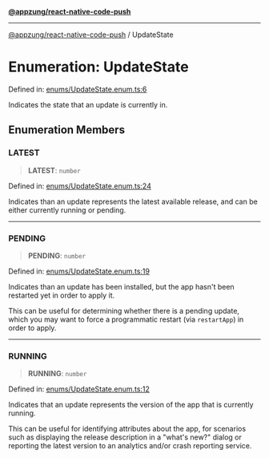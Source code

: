 [**@appzung/react-native-code-push**](../README.md)

---

[@appzung/react-native-code-push](../README.md) / UpdateState

# Enumeration: UpdateState

Defined in: [enums/UpdateState.enum.ts:6](https://github.com/AppZung/react-native-code-push/blob/5f900017beec34f1e037ac881585c7f5fb00d5dd/src/enums/UpdateState.enum.ts#L6)

Indicates the state that an update is currently in.

## Enumeration Members

### LATEST

> **LATEST**: `number`

Defined in: [enums/UpdateState.enum.ts:24](https://github.com/AppZung/react-native-code-push/blob/5f900017beec34f1e037ac881585c7f5fb00d5dd/src/enums/UpdateState.enum.ts#L24)

Indicates than an update represents the latest available release, and can be either currently running or pending.

---

### PENDING

> **PENDING**: `number`

Defined in: [enums/UpdateState.enum.ts:19](https://github.com/AppZung/react-native-code-push/blob/5f900017beec34f1e037ac881585c7f5fb00d5dd/src/enums/UpdateState.enum.ts#L19)

Indicates than an update has been installed, but the app hasn't been restarted yet in order to apply it.

This can be useful for determining whether there is a pending update, which you may want to force a programmatic restart (via `restartApp`) in order to apply.

---

### RUNNING

> **RUNNING**: `number`

Defined in: [enums/UpdateState.enum.ts:12](https://github.com/AppZung/react-native-code-push/blob/5f900017beec34f1e037ac881585c7f5fb00d5dd/src/enums/UpdateState.enum.ts#L12)

Indicates that an update represents the version of the app that is currently running.

This can be useful for identifying attributes about the app, for scenarios such as displaying the release description in a "what's new?" dialog or reporting the latest version to an analytics and/or crash reporting service.
